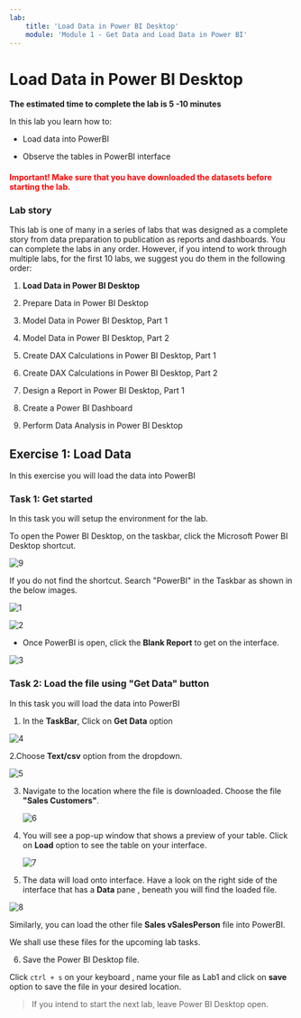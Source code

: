 ```yaml
---
lab:
    title: 'Load Data in Power BI Desktop'
    module: 'Module 1 - Get Data and Load Data in Power BI'
---
```


# **Load Data in Power BI Desktop**

**The estimated time to complete the lab is 5 -10 minutes**

In this lab you learn how to:

- Load data into PowerBI

- Observe the tables in PowerBI interface

<h4><span style="color:red;">Important! Make sure that you have downloaded the datasets before starting the lab.</span></h4>



### **Lab story**

This lab is one of many in a series of labs that was designed as a complete story from data preparation to publication as reports and dashboards. You can complete the labs in any order. However, if you intend to work through multiple labs, for the first 10 labs, we suggest you do them in the following order:

1. **Load Data in Power BI Desktop**

2. Prepare Data in Power BI Desktop

3. Model Data in Power BI Desktop, Part 1

4. Model Data in Power BI Desktop, Part 2

5. Create DAX Calculations in Power BI Desktop, Part 1

6. Create DAX Calculations in Power BI Desktop, Part 2

7. Design a Report in Power BI Desktop, Part 1

8. Create a Power BI Dashboard

9. Perform Data Analysis in Power BI Desktop



## **Exercise 1: Load Data**

In this exercise you will load the data into PowerBI

### **Task 1: Get started**

In this task you will setup the environment for the lab.

 To open the Power BI Desktop, on the taskbar, click the Microsoft Power BI Desktop shortcut.

![9](https://github.com/Neha-Chiluka/power-bi-next-level/blob/master/Images/shortcut.jpg?raw=true "9")

If you do not find the shortcut. Search "PowerBI" in the Taskbar as shown in the below images.

![1](https://github.com/Neha-Chiluka/power-bi-next-level/blob/master/Images/To_find_PowerBI_from_task_bar.jpg?raw=true "1")

![2](https://github.com/Neha-Chiluka/power-bi-next-level/blob/master/Images/find_powerbi_in_the_taaskbar.jpg?raw=true "2")


- Once PowerBI is open, click the **Blank Report** to get on the interface.

![3](https://github.com/Neha-Chiluka/power-bi-next-level/blob/master/Images/blank_report.jpg?raw=true "3")


### **Task 2: Load the file using "Get Data" button**


In this task you will load the data into PowerBI

1. In the **TaskBar**, Click on **Get Data** option

![4](https://github.com/Neha-Chiluka/power-bi-next-level/blob/master/Images/get%20data.jpg?raw=true "4")

2.Choose **Text/csv** option from the dropdown.

![5](https://github.com/Neha-Chiluka/power-bi-next-level/blob/master/Images/click%20on%20csv.jpg?raw=true "5")

3. Navigate to the location where the file is downloaded. Choose the file **"Sales Customers"**.

	![6](https://github.com/Neha-Chiluka/power-bi-next-level/blob/master/Images/choosing%20file%20and%20opening.jpg?raw=true "6")


4. You will see a pop-up window that shows a preview of your table. Click on **Load** option to see the table on your interface.

	![7](https://github.com/Neha-Chiluka/power-bi-next-level/blob/master/Images/click%20on%20load.jpg?raw=true "7")


5. The data will load onto interface. Have a look on the right side of the interface that has a **Data** pane , beneath you will find the loaded file.

![8](https://github.com/Neha-Chiluka/power-bi-next-level/blob/master/Images/observe%20data%20pane.jpg?raw=true "8")

Similarly, you can load the other file **Sales vSalesPerson** file into PowerBI.

We shall use these files for the upcoming lab tasks.

6. Save the Power BI Desktop file.

Click `ctrl + s` on your keyboard , name your file as Lab1 and click on **save** option to save the file in your desired location.


> If you intend to start the next lab, leave Power BI Desktop open.

